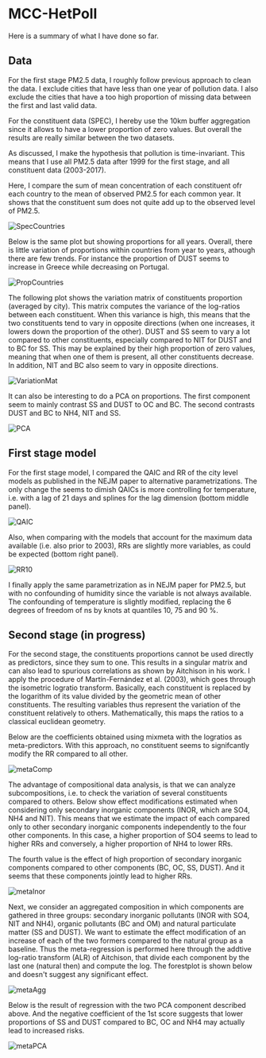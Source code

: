 # MCC-HetPoll

Here is a summary of what I have done so far.

## Data

For the first stage PM2.5 data, I roughly follow previous approach to clean the data. I exclude cities that have less than one year of pollution data. I also exclude the cities that have a too high proportion of missing data between the first and last valid data.

For the constituent data (SPEC), I hereby use the 10km buffer aggregation since it allows to have a lower proportion of zero values. But overall the results are really similar between the two datasets. 

As discussed, I make the hypothesis that pollution is time-invariant. This means that I use all PM2.5 data after 1999 for the first stage, and all constituent data (2003-2017).

Here, I compare the sum of mean concentration of each constituent ofr each country to the mean of observed PM2.5 for each common year. It shows that the constituent sum does not quite add up to the observed level of PM2.5. 

![SpecCountries](https://github.com/PierreMasselot/MCC-HetPoll/blob/master/Results/1a_SpecCountries.png)

Below is the same plot but showing proportions for all years. Overall, there is little variation of proportions within countries from year to years, athough there are few trends. For instance the proportion of DUST seems to increase in Greece while decreasing on Portugal. 

![PropCountries](https://github.com/PierreMasselot/MCC-HetPoll/blob/master/Results/1b_CompCountries.png)

The following plot shows the variation matrix of constituents proportion (averaged by city). This matrix computes the variance of the log-ratios between each constituent. When this variance is high, this means that the two constituents tend to vary in opposite directions (when one increases, it lowers down the proportion of the other). DUST and SS seem to vary a lot compared to other constituents, especially compared to NIT for DUST and to BC for SS. This may be explained by their high proportion of zero values, meaning that when one of them is present, all other constituents decrease. In addition, NIT and BC also seem to vary in opposite directions.

![VariationMat](https://github.com/PierreMasselot/MCC-HetPoll/blob/master/Results/1b_VariationMatrix.png)

It can also be interesting to do a PCA on proportions. The first component seem to mainly contrast SS and DUST to OC and BC. The second contrasts DUST and BC to NH4, NIT and SS.

![PCA](https://github.com/PierreMasselot/MCC-HetPoll/blob/master/Results/1b_PCAbiplot.png)

## First stage model

For the first stage model, I compared the QAIC and RR of the city level models as published in the NEJM paper to alternative parametrizations. The only change the seems to dimish QAICs is more controlling for temperature, i.e. with a lag of 21 days and splines for the lag dimension (bottom middle panel). 

![QAIC](https://github.com/PierreMasselot/MCC-HetPoll/blob/master/Results/2bis_QAIC.png)

Also, when comparing with the models that account for the maximum data available (i.e. also prior to 2003), RRs are slightly more variables, as could be expected (bottom right panel).

![RR10](https://github.com/PierreMasselot/MCC-HetPoll/blob/master/Results/2bis_RR10.png)

I finally apply the same parametrization as in NEJM paper for PM2.5, but with no confounding of humidity since the variable is not always available. The confounding of temperature is slightly modified, replacing the 6 degrees of freedom of ns by knots at quantiles 10, 75 and 90 %.

## Second stage (in progress)

For the second stage, the constituents proportions cannot be used directly as predictors, since they sum to one. This results in a singular matrix and can also lead to spurious correlations as shown by Aitchison in his work.
I apply the procedure of Martín-Fernández et al. (2003), which goes through the isometric logratio transform. Basically, each constituent is replaced by the logarithm of its value divided by the geometric mean of other constituents. The resulting variables thus represent the variation of the constituent relatively to others. Mathematically, this maps the ratios to a classical euclidean geometry.

Below are the coefficients obtained using mixmeta with the logratios as meta-predictors. With this approach, no constituent seems to signifcantly modify the RR compared to all other.

![metaComp](https://github.com/PierreMasselot/MCC-HetPoll/blob/master/Results/3c_forestplot_logratio.png)

The advantage of compositional data analysis, is that we can analyze subcompositions, i.e. to check the variation of several constituents compared to others. Below show effect modifications estimated when considering only secondary inorganic components (INOR, which are SO4, NH4 and NIT). This means that we estimate the impact of each compared only to other secondary inorganic components independently to the four other components. In this case, a higher proportion of SO4 seems to lead to higher RRs and conversely, a higher proportion of NH4 to lower RRs. 

The fourth value is the effect of high proportion of secondary inorganic components compared to other components (BC, OC, SS, DUST). And it seems that these components jointly lead to higher RRs.

![metaInor](https://github.com/PierreMasselot/MCC-HetPoll/blob/master/Results/3c_forestplot_secondaryInorganic.png)

Next, we consider an aggregated composition in which components are gathered in three groups: secondary inorganic pollutants (INOR with SO4, NIT and NH4), organic pollutants (BC and OM) and natural particulate matter (SS and DUST). We want to estimate the effect modification of an increase of each of the two formers compared to the natural group as a baseline. Thus the meta-regression is performed here through the addtive log-ratio transform (ALR) of Aitchison, that divide each component by the last one (natural then) and compute the log. The forestplot is shown below and doesn't suggest any significant effect.

![metaAgg](https://github.com/PierreMasselot/MCC-HetPoll/blob/master/Results/3c_forestplot_aggregated.png)

Below is the result of regression with the two PCA component described above. And the negative coefficient of the 1st score suggests that lower proportions of SS and DUST compared to BC, OC and NH4 may actually lead to increased risks.

![metaPCA](https://github.com/PierreMasselot/MCC-HetPoll/blob/master/Results/3c_forestplot_pca.png)
